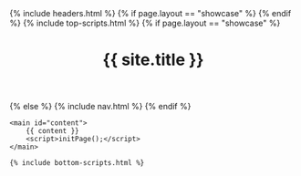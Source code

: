 <!DOCTYPE html>
<html lang="fr">

<head>
    {% include headers.html %}
    {% if page.layout == "showcase" %}
        <meta name="robots" content="noindex" />
    {% endif %}
    {% include top-scripts.html %}
</head>
<body>
    {% if page.layout == "showcase" %}
        <header id="header">
            <h1 class="home-title"><span class="logo">{{ site.title }}</span></h1>
        </header>
    {% else %}
        {% include nav.html %}
    {% endif %}

    <main id="content">
        {{ content }}
        <script>initPage();</script>
    </main>

    {% include bottom-scripts.html %}
</body>
</html>
